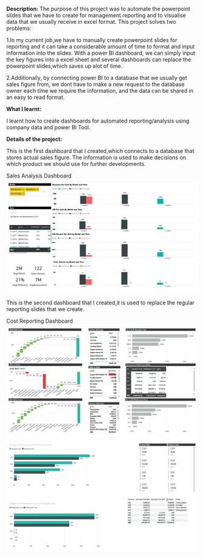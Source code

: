 <b>Description:</b>
The purpose of this project was to automate the powerpoint slides that we have to create for management reporting and to visualise data that we usually receive in excel format. This project solves two problems:

1.In my current job,we have to manually create powerpoint slides for reporting and it can take a considerable amount of time to format and input information into the slides. With a power BI dashboard, we can simply input the key figures into a excel sheet and several dashboards can replace the powerpoint slides,which saves up alot of time. 

2.Additionally, by connecting power BI to a database that we usually get sales figure from, we dont have to make a new request to the database owner each time we require the information, and the data can be shared in an easy to read format.



<b>What I learnt:</b>

I learnt how to create dashboards for automated reporting/analysis using company data and power BI Tool.


<b>Details of the project:</b>

This is the first dashboard that I created,which connects to a database that stores actual sales figure. The information is used to make decisions on which product we should use for further developments.

Sales Analysis Dashboard
![Screenshot](https://github.com/joshnsw/Data-Science-Analysis-projects/blob/main/Truck%20Data%20Reporting%20Dashboard/Sales%20analysis%20dashboard_page-0001.jpg)



This is the second dashboard that I created,it is used to replace the regular reporting slides that we create.

Cost Reporting Dashboard
![Screenshot](https://github.com/joshnsw/Data-Science-Analysis-projects/blob/main/Truck%20Data%20Reporting%20Dashboard/Cost%20Reporting%20Dashboard1024_1.jpg)
![Screenshot](https://github.com/joshnsw/Data-Science-Analysis-projects/blob/main/Truck%20Data%20Reporting%20Dashboard/Cost%20Reporting%20Dashboard1024_2.jpg)

